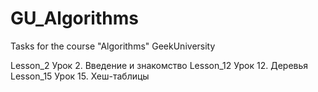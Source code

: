 # GU_Algorithms
Tasks for the course "Algorithms" GeekUniversity

Lesson_2 Урок 2. Введение и знакомство
Lesson_12 Урок 12. Деревья
Lesson_15 Урок 15. Хеш-таблицы